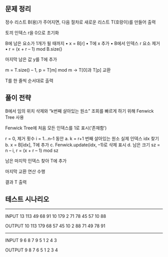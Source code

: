 
## 문제 정리

정수 리스트 B(용)가 주어지면, 다음 절차로 새로운 리스트 T(호랑이)를 만들어 출력

토끼 인덱스 r을 0으로 초기화

B에 남은 요소가 1개가 될 때까지
• x = B[r]
• T에 x 추가
• B에서 인덱스 r 요소 제거
• r = (x + r – 1) mod B.size()

마지막 남은 값 y를 T에 추가

m = T.size() – 1, p = T[m] mod m → T[0]과 T[p] 교환

T를 한 줄씩 순서대로 출력

## 풀이 전략

B에서 임의 위치 삭제와 “k번째 살아있는 원소” 조회를 빠르게 하기 위해 Fenwick Tree 사용

Fenwick Tree에 처음 모든 인덱스를 1로 표시(‘존재함’)

r = 0, 제거 횟수 i = 1…n–1 동안
a. k = r+1 번째 살아있는 원소 실제 인덱스 idx 찾기
b. x = B[idx], T에 추가
c. Fenwick.update(idx, –1)로 삭제 표시
d. 남은 크기 sz = n – i, r = (x + r – 1) mod sz

남은 마지막 인덱스 찾아 T에 추가

마지막 교환 연산 수행

결과 T 출력


## 테스트 시나리오

---


INPUT
13
113
49
68
91
10
179
2
71
78
45
57
10
88

OUTPUT
10
113
179
68
57
45
10
2
88
71
49
78
91

---

INPUT
9
6
8
7
9
5
1
2
4
3

OUTPUT
9
8
7
6
5
1
2
3
4
